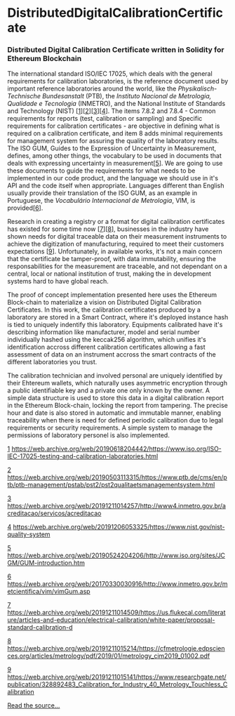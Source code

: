 # DistributedDigitalCalibrationCertificate

### Distributed Digital Calibration Certificate written in Solidity for Ethereum Blockchain

The international standard ISO/IEC 17025, which deals with the general 
requirements for calibration laboratories, is the reference document used by 
important reference laboratories around the world, like the *Physikalisch-Technische 
Bundesanstalt* (PTB), the *Instituto Nacional de Metrologia, Qualidade e Tecnologia* 
(INMETRO), and the National Institute of Standards and Technology (NIST) [[1]][[2]][[3]][[4]].
The items 7.8.2  and 7.8.4 - Common requirements for reports (test, calibration or 
sampling) and Specific requirements for calibration certificates - are 
objective in defining what is required on a calibration certificate, and item 8
adds minimal requirements for management system for assuring the quality of the
laboratory results. The ISO GUM, Guides to the Expression of Uncertainty in Measurement,
defines, among other things, the vocabulary to be used in documents that deals with
expressing uncertainty in measurement[[5]]. We are going to use these documents to 
guide the requirements for what needs to be implemented in our code product,
and the language we should use in it's API and the code itself when appropriate.
Languages different than English usually provide their translation of the ISO GUM,
as an example in Portuguese, the *Vocabulário Internacional de Metrologia*, VIM,
is provided[[6]].

Research in creating a registry or a format for digital calibration certificates
has existed for some time now [[7]][[8]], businesses in the industry have shown 
needs for digital traceable data on their measurement instruments to achieve the 
digitization of manufacturing, required to meet their customers expectations [[9]].
Unfortunately, in available works, it's not a main concern that the certificate be
tamper-proof, with data immutability, ensuring the responsabilities for the measurement
are traceable, and not dependant on a central, local or national institution of
trust, making the in development systems hard to have global reach.

The proof of concept implementation presented here uses the Ethereum Block-chain
to materialize a vision on Distributed Digital Calibration Certificates. In this
work, the calibration certificates produced by a laboratory are stored in a Smart
Contract, where it's deployed instance hash is tied to uniquely indentify this
laboratory. Equipments calibrated have it's describing information like manufacturer,
model and serial number individually hashed using the keccak256 algorithm, which
unifies it's identification accross different calibration certificates allowing
a fast assessment of data on an instrument accross the smart contracts of the
different laboratories you trust. 

The calibration technician and involved personal are uniquely identified by their 
Ehtereum wallets, which naturally uses asymmetric encryption through a public 
identifiable key and a private one only known by the owner. A simple data structure 
is used to store this data in a digital calibration report in the Ethereum 
Block-chain, locking the report from tampering. The precise hour and date is also
stored in automatic and immutable manner, enabling traceability when there is need
for defined periodic calibration due to legal requirements or security requirements.
A simple system to manage the permissions of laboratory personel is also implemented.

[1]:https://web.archive.org/web/20190618204442/https://www.iso.org/ISO-IEC-17025-testing-and-calibration-laboratories.html
[1] https://web.archive.org/web/20190618204442/https://www.iso.org/ISO-IEC-17025-testing-and-calibration-laboratories.html

[2]:https://web.archive.org/web/20190503113315/https://www.ptb.de/cms/en/ptb/ptb-management/pstab/pst2/pst2qualitaetsmanagementsystem.html
[2] https://web.archive.org/web/20190503113315/https://www.ptb.de/cms/en/ptb/ptb-management/pstab/pst2/pst2qualitaetsmanagementsystem.html

[3]:https://web.archive.org/web/20191211014257/http://www4.inmetro.gov.br/acreditacao/servicos/acreditacao
[3] https://web.archive.org/web/20191211014257/http://www4.inmetro.gov.br/acreditacao/servicos/acreditacao

[4]:https://web.archive.org/web/20191206053325/https://www.nist.gov/nist-quality-system
[4] https://web.archive.org/web/20191206053325/https://www.nist.gov/nist-quality-system

[5]:https://web.archive.org/web/20190524204206/http://www.iso.org/sites/JCGM/GUM-introduction.htm
[5] https://web.archive.org/web/20190524204206/http://www.iso.org/sites/JCGM/GUM-introduction.htm

[6]:https://web.archive.org/web/20170330030916/http://www.inmetro.gov.br/metcientifica/vim/vimGum.asp
[6] https://web.archive.org/web/20170330030916/http://www.inmetro.gov.br/metcientifica/vim/vimGum.asp

[7]:https://web.archive.org/web/20191211014509/https://us.flukecal.com/literature/articles-and-education/electrical-calibration/white-paper/proposal-standard-calibration-d
[7] https://web.archive.org/web/20191211014509/https://us.flukecal.com/literature/articles-and-education/electrical-calibration/white-paper/proposal-standard-calibration-d

[8]:https://web.archive.org/web/20191211015214/https://cfmetrologie.edpsciences.org/articles/metrology/pdf/2019/01/metrology_cim2019_01002.pdf
[8] https://web.archive.org/web/20191211015214/https://cfmetrologie.edpsciences.org/articles/metrology/pdf/2019/01/metrology_cim2019_01002.pdf

[9]:https://web.archive.org/web/20191211015141/https://www.researchgate.net/publication/328892483_Calibration_for_Industry_40_Metrology_Touchless_Calibration
[9] https://web.archive.org/web/20191211015141/https://www.researchgate.net/publication/328892483_Calibration_for_Industry_40_Metrology_Touchless_Calibration




[Read the source...](https://github.com/ericoporto/DistributedDigitalCalibrationCertificate/blob/master/DistributedDigitalCalibrationCertificate.sol)
